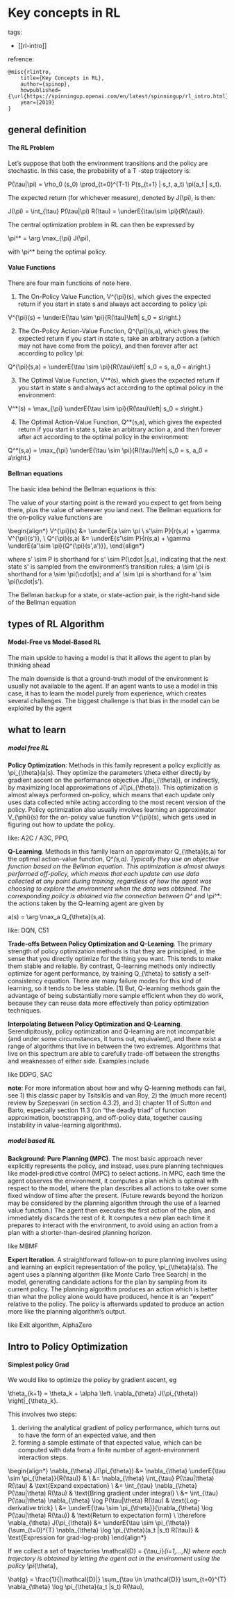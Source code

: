 # Key concepts in RL
tags:
- [[rl-intro]]

refrence:
```
@misc{rlintro,
    title={Key Concepts in RL},
    author={spinop},
    howpublished={\url{https://spinningup.openai.com/en/latest/spinningup/rl_intro.html}},
    year={2019}
}
```

## general definition
#### The RL Problem
Let’s suppose that both the environment transitions and the policy are stochastic. In this case, the probability of a T -step trajectory is:

P(\tau|\pi) = \rho_0 (s_0) \prod_{t=0}^{T-1} P(s_{t+1} | s_t, a_t) \pi(a_t | s_t).

The expected return (for whichever measure), denoted by J(\pi), is then:

J(\pi) = \int_{\tau} P(\tau|\pi) R(\tau) = \underE{\tau\sim \pi}{R(\tau)}.

The central optimization problem in RL can then be expressed by

\pi^* = \arg \max_{\pi} J(\pi),

with \pi^* being the optimal policy.

#### Value Functions
There are four main functions of note here.

1. The On-Policy Value Function, V^{\pi}(s), which gives the expected return if you start in state s and always act according to policy \pi:

V^{\pi}(s) = \underE{\tau \sim \pi}{R(\tau)\left| s_0 = s\right.}

2. The On-Policy Action-Value Function, Q^{\pi}(s,a), which gives the expected return if you start in state s, take an arbitrary action a (which may not have come from the policy), and then forever after act according to policy \pi:

Q^{\pi}(s,a) = \underE{\tau \sim \pi}{R(\tau)\left| s_0 = s, a_0 = a\right.}

3. The Optimal Value Function, V^*(s), which gives the expected return if you start in state s and always act according to the optimal policy in the environment:

V^*(s) = \max_{\pi} \underE{\tau \sim \pi}{R(\tau)\left| s_0 = s\right.}

4. The Optimal Action-Value Function, Q^*(s,a), which gives the expected return if you start in state s, take an arbitrary action a, and then forever after act according to the optimal policy in the environment:

Q^*(s,a) = \max_{\pi} \underE{\tau \sim \pi}{R(\tau)\left| s_0 = s, a_0 = a\right.}

#### Bellman equations
The basic idea behind the Bellman equations is this:

The value of your starting point is the reward you expect to get from being there, plus the value of wherever you land next.
The Bellman equations for the on-policy value functions are

\begin{align*}
V^{\pi}(s) &= \underE{a \sim \pi \\ s'\sim P}{r(s,a) + \gamma V^{\pi}(s')}, \\
Q^{\pi}(s,a) &= \underE{s'\sim P}{r(s,a) + \gamma \underE{a'\sim \pi}{Q^{\pi}(s',a')}},
\end{align*}

where s' \sim P is shorthand for s' \sim P(\cdot |s,a), indicating that the next state s' is sampled from the environment’s transition rules; a \sim \pi is shorthand for a \sim \pi(\cdot|s); and a' \sim \pi is shorthand for a' \sim \pi(\cdot|s').

The Bellman backup for a state, or state-action pair, is the right-hand side of the Bellman equation

## types of RL Algorithm
#### Model-Free vs Model-Based RL
The main upside to having a model is that it allows the agent to plan by thinking ahead

The main downside is that a ground-truth model of the environment is usually not available to the agent. If an agent wants to use a model in this case, it has to learn the model purely from experience, which creates several challenges. The biggest challenge is that bias in the model can be exploited by the agent

## what to learn
##### model free RL
**Policy Optimization**: Methods in this family represent a policy explicitly as \pi_{\theta}(a|s). They optimize the parameters \theta either directly by gradient ascent on the performance objective J(\pi_{\theta}), or indirectly, by maximizing local approximations of J(\pi_{\theta}). This optimization is almost always performed on-policy, which means that each update only uses data collected while acting according to the most recent version of the policy. Policy optimization also usually involves learning an approximator V_{\phi}(s) for the on-policy value function V^{\pi}(s), which gets used in figuring out how to update the policy.

like: A2C / A3C, PPO,

**Q-Learning**. Methods in this family learn an approximator Q_{\theta}(s,a) for the optimal action-value function, Q^*(s,a). Typically they use an objective function based on the Bellman equation. This optimization is almost always performed off-policy, which means that each update can use data collected at any point during training, regardless of how the agent was choosing to explore the environment when the data was obtained. The corresponding policy is obtained via the connection between Q^* and \pi^*: the actions taken by the Q-learning agent are given by

a(s) = \arg \max_a Q_{\theta}(s,a).

like: DQN, C51

**Trade-offs Between Policy Optimization and Q-Learning**. The primary strength of policy optimization methods is that they are principled, in the sense that you directly optimize for the thing you want. This tends to make them stable and reliable. By contrast, Q-learning methods only indirectly optimize for agent performance, by training Q_{\theta} to satisfy a self-consistency equation. There are many failure modes for this kind of learning, so it tends to be less stable. [1] But, Q-learning methods gain the advantage of being substantially more sample efficient when they do work, because they can reuse data more effectively than policy optimization techniques.

**Interpolating Between Policy Optimization and Q-Learning**. Serendipitously, policy optimization and Q-learning are not incompatible (and under some circumstances, it turns out, equivalent), and there exist a range of algorithms that live in between the two extremes. Algorithms that live on this spectrum are able to carefully trade-off between the strengths and weaknesses of either side. Examples include

like DDPG, SAC

**note**:
For more information about how and why Q-learning methods can fail, see 1) this classic paper by Tsitsiklis and van Roy, 2) the (much more recent) review by Szepesvari (in section 4.3.2), and 3) chapter 11 of Sutton and Barto, especially section 11.3 (on “the deadly triad” of function approximation, bootstrapping, and off-policy data, together causing instability in value-learning algorithms).

##### model based RL
**Background: Pure Planning (MPC)**. The most basic approach never explicitly represents the policy, and instead, uses pure planning techniques like model-predictive control (MPC) to select actions. In MPC, each time the agent observes the environment, it computes a plan which is optimal with respect to the model, where the plan describes all actions to take over some fixed window of time after the present. (Future rewards beyond the horizon may be considered by the planning algorithm through the use of a learned value function.) The agent then executes the first action of the plan, and immediately discards the rest of it. It computes a new plan each time it prepares to interact with the environment, to avoid using an action from a plan with a shorter-than-desired planning horizon.

like MBMF

**Expert Iteration**. A straightforward follow-on to pure planning involves using and learning an explicit representation of the policy, \pi_{\theta}(a|s). The agent uses a planning algorithm (like Monte Carlo Tree Search) in the model, generating candidate actions for the plan by sampling from its current policy. The planning algorithm produces an action which is better than what the policy alone would have produced, hence it is an “expert” relative to the policy. The policy is afterwards updated to produce an action more like the planning algorithm’s output.

like ExIt algorithm, AlphaZero

## Intro to Policy Optimization
#### Simplest policy Grad
We would like to optimize the policy by gradient ascent, eg

\theta_{k+1} = \theta_k + \alpha \left. \nabla_{\theta} J(\pi_{\theta}) \right|_{\theta_k}.

This involves two steps:
1. deriving the analytical gradient of policy performance, which turns out to have the form of an expected value, and then 
2. forming a sample estimate of that expected value, which can be computed with data from a finite number of agent-environment interaction steps.

\begin{align*}
\nabla_{\theta} J(\pi_{\theta}) &= \nabla_{\theta} \underE{\tau \sim \pi_{\theta}}{R(\tau)} & \\
&= \nabla_{\theta} \int_{\tau} P(\tau|\theta) R(\tau) & \text{Expand expectation} \\
&= \int_{\tau} \nabla_{\theta} P(\tau|\theta) R(\tau) & \text{Bring gradient under integral} \\
&= \int_{\tau} P(\tau|\theta) \nabla_{\theta} \log P(\tau|\theta) R(\tau) & \text{Log-derivative trick} \\
&= \underE{\tau \sim \pi_{\theta}}{\nabla_{\theta} \log P(\tau|\theta) R(\tau)} & \text{Return to expectation form} \\
\therefore \nabla_{\theta} J(\pi_{\theta}) &= \underE{\tau \sim \pi_{\theta}}{\sum_{t=0}^{T} \nabla_{\theta} \log \pi_{\theta}(a_t |s_t) R(\tau)} & \text{Expression for grad-log-prob}
\end{align*}

If we collect a set of trajectories \mathcal{D} = \{\tau_i\}_{i=1,...,N} where each trajectory is obtained by letting the agent act in the environment using the policy \pi_{\theta},

\hat{g} = \frac{1}{|\mathcal{D}|} \sum_{\tau \in \mathcal{D}} \sum_{t=0}^{T} \nabla_{\theta} \log \pi_{\theta}(a_t |s_t) R(\tau),